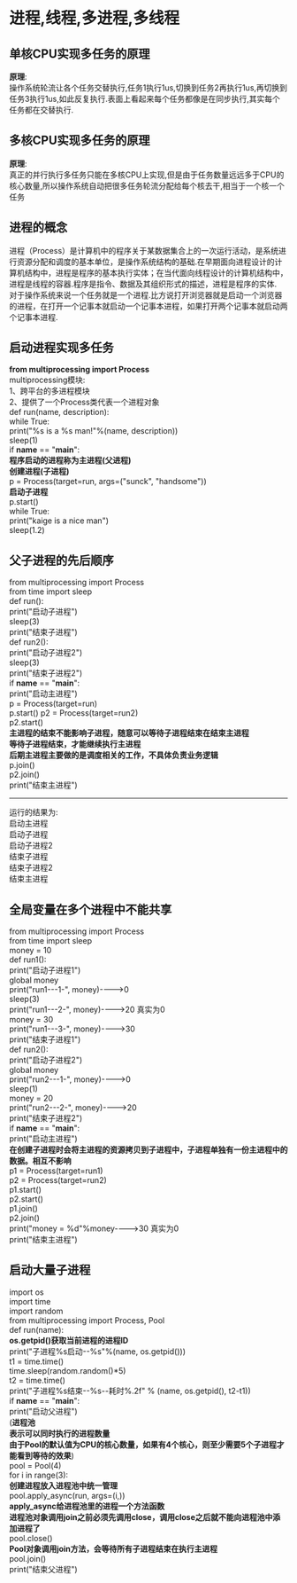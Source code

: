 #  进程,线程,多进程,多线程  
## 单核CPU实现多任务的原理  
**原理**:  
操作系统轮流让各个任务交替执行,任务1执行1us,切换到任务2再执行1us,再切换到任务3执行1us,如此反复执行.表面上看起来每个任务都像是在同步执行,其实每个任务都在交替执行.  
## 多核CPU实现多任务的原理  
**原理**:  
真正的并行执行多任务只能在多核CPU上实现,但是由于任务数量远远多于CPU的核心数量,所以操作系统自动把很多任务轮流分配给每个核去干,相当于一个核一个任务  
## 进程的概念  
进程（Process）是计算机中的程序关于某数据集合上的一次运行活动，是系统进行资源分配和调度的基本单位，是操作系统结构的基础.在早期面向进程设计的计算机结构中，进程是程序的基本执行实体；在当代面向线程设计的计算机结构中，进程是线程的容器.程序是指令、数据及其组织形式的描述，进程是程序的实体.  
对于操作系统来说一个任务就是一个进程.比方说打开浏览器就是启动一个浏览器的进程，在打开一个记事本就启动一个记事本进程，如果打开两个记事本就启动两个记事本进程.  
## 启动进程实现多任务  
**from multiprocessing import Process**  
multiprocessing模块:  
1、跨平台的多进程模块  
2、提供了一个Process类代表一个进程对象  
def run(name, description):  
    while True:  
        print("%s is a %s man!"%(name,   description))  
        sleep(1)  
if __name__ == "__main__":    
**程序启动的进程称为主进程(父进程)**  
 **创建进程(子进程)**    
    p = Process(target=run, args=("sunck",   "handsome"))  
**启动子进程**  
    p.start()  
    while True:  
        print("kaige is a nice man")  
        sleep(1.2)  
## 父子进程的先后顺序  
from multiprocessing import Process  
from time import sleep  
def run():  
    print("启动子进程")  
    sleep(3)  
    print("结束子进程")  
def run2():  
    print("启动子进程2")  
    sleep(3)  
    print("结束子进程2")  
if __name__ == "__main__":  
    print("启动主进程")  
    p = Process(target=run)  
    p.start() 
    p2 = Process(target=run2)  
    p2.start()  
    **主进程的结束不能影响子进程，随意可以等待子进程结束在结束主进程**  
    **等待子进程结束，才能继续执行主进程**  
    **后期主进程主要做的是调度相关的工作，不具体负责业务逻辑**  
    p.join()  
    p2.join()  
    print("结束主进程")  
____________________________________________  
运行的结果为:  
启动主进程  
启动子进程  
启动子进程2  
结束子进程  
结束子进程2  
结束主进程 
## 全局变量在多个进程中不能共享  
from multiprocessing import Process  
from time import sleep  
money = 10  
def run1():  
    print("启动子进程1")  
    global money  
    print("run1---1-", money)---->0  
    sleep(3)  
    print("run1---2-", money)---->20  真实为0  
    money = 30  
    print("run1---3-", money)---->30  
    print("结束子进程1")  
def run2():  
    print("启动子进程2")  
    global money  
    print("run2---1-", money)---->0  
    sleep(1)  
    money = 20  
    print("run2---2-", money)---->20  
    print("结束子进程2")  
if __name__ == "__main__":  
    print("启动主进程")  
    **在创建子进程时会将主进程的资源拷贝到子进程中，子进程单独有一份主进程中的数据。相互不影响**  
    p1 = Process(target=run1)  
    p2 = Process(target=run2)  
    p1.start()  
    p2.start()  
    p1.join()  
    p2.join()  
    print("money = %d"%money---->30  真实为0  
    print("结束主进程") 
## 启动大量子进程    
import os  
import time  
import random  
from multiprocessing import Process, Pool  
def run(name):  
    **os.getpid()获取当前进程的进程ID**  
    print("子进程%s启动--%s"%(name, os.getpid()))  
    t1 = time.time()  
    time.sleep(random.random()*5)  
    t2 = time.time()  
    print("子进程%s结束--%s--耗时%.2f" % (name, os.getpid(), t2-t1))  
if __name__ == "__main__":  
   	print("启动父进程")   
    (**进程池**  
    **表示可以同时执行的进程数量**  
    **由于Pool的默认值为CPU的核心数量，如果有4个核心，则至少需要5个子进程才能看到等待的效果**)  
    pool = Pool(4)  
    for i in range(3):  
        **创建进程放入进程池中统一管理**  
        pool.apply_async(run, args=(i,))  
        **apply_async给进程池里的进程一个方法函数**  
   **进程池对象调用join之前必须先调用close，调用close之后就不能向进程池中添加进程了**  
    pool.close()  
    **Pool对象调用join方法，会等待所有子进程结束在执行主进程**  
    pool.join()  
    print("结束父进程")  
 


